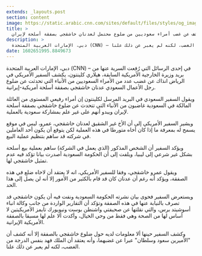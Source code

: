 ```yaml
--- 
extends: _layouts.post 
section: content 
image: https://static.arabic.cnn.com/sites/default/files/styles/og_image_v1/public/2020/10/13/images/GettyImages-1228213249.jpg?h=61ee8cd3&itok=dCgo77jJ 
title: > 
  ‎بريد كلينتون.. الكشف عن غضب أمراء سعوديين من ضلوع محتمل لعدنان خاشقجي بصفقة أسلحة لإيران 
description: > 
  دبي، الإمارات العربية المتحدة (CNN) – في إحدى الرسائل التي رُفعت السرية عنها من بريد وزيرة الخارجية الأمريكية السابقة، هيلاري كلينتون، يكشف السفير الأمريكي في الرياض انذاك عن غضب عدد من الأمراء السعوديين من الأنباء التي تحدثت عن ضلوع رجل الأعمال السعودي عدنان خاشقجي بصفقة أسلحة أمريكية-إيرانية.ويقول السفير السعودي في البريد المرسل لكلينتون إن أمراء رفيعي المستوى من العائلة المالكة في السعودية غاضبون من الأنباء التي تتحدث عن ضلوع خاشقجي بصفقة أسلحة لإيران ويبدو أنهم على غير علم بمشاركة سعودية بالعملية.ويؤكد السفير أن الشخص المذكور (الذي يعمل في الشركة) ساهم بعملية بيع أسلحة بشكل غير شرعي إلى ليبيا، ويلفت إلى أن الحكومة السعودية أصدرت بيانا تؤكد فيه عدم تمثيل خاشقجي لها.ويقول عمرو خاشقجي، وفقا للسفير الأمريكي، انه لا يعتقد أن لاخاه ضلع في هذه الصفقة، ويؤكد أنه رغم أن عدنان كان قد قام بالكثير من الأمور إلا أنه لن يصل إلى هذا الحد.وكشف السفير حينها ألا معلومات لديه حول ضلوع خاشقجي بالصفقة إلا أنه كشف أن "الأميرين سعود وسلطان" عبرا عن غضبهما، وأنه يعتقد أن الملك فهد بنفس الدرجة من الغضب، لكنه لم يعبر عن ذلك علنا. 
date: 1602651995.8849673 
--- 
```

دبي، الإمارات العربية المتحدة (CNN) – في إحدى الرسائل التي رُفعت السرية عنها من بريد وزيرة الخارجية الأمريكية السابقة، هيلاري كلينتون، يكشف السفير الأمريكي في الرياض انذاك عن غضب عدد من الأمراء السعوديين من الأنباء التي تحدثت عن ضلوع رجل الأعمال السعودي عدنان خاشقجي بصفقة أسلحة أمريكية-إيرانية.

ويقول السفير السعودي في البريد المرسل لكلينتون إن أمراء رفيعي المستوى من العائلة المالكة في السعودية غاضبون من الأنباء التي تتحدث عن ضلوع خاشقجي بصفقة أسلحة لإيران ويبدو أنهم على غير علم بمشاركة سعودية بالعملية.

ويشير السفير الأمريكي إلى أن الأخ غير الشقيق لعدنان خاشقجي، عمرو، ليس في موقع يسمح له بمعرفة ما إذا كان أخاه متورطا في هذه العملية لكن يتوقع أن يكون أحد العاملين في شركته قد ساهم بتنظيم عملية البيع.

ويؤكد السفير أن الشخص المذكور (الذي يعمل في الشركة) ساهم بعملية بيع أسلحة بشكل غير شرعي إلى ليبيا، ويلفت إلى أن الحكومة السعودية أصدرت بيانا تؤكد فيه عدم تمثيل خاشقجي لها.

ويقول عمرو خاشقجي، وفقا للسفير الأمريكي، انه لا يعتقد أن لاخاه ضلع في هذه الصفقة، ويؤكد أنه رغم أن عدنان كان قد قام بالكثير من الأمور إلا أنه لن يصل إلى هذا الحد.

ويستعرض السفير فحوى بيان نشرته الحكومة السعودية ونفت فيه أن يكون خاشقجي قد تصرف بالنيابة عنها في هذه الصفقة وتؤكد أن التقارير الواردة من جانب وكالة انباء أسوشيتد برس، والتي نقلتها عن صحيفتي واشنطن بوست ونيويورك تايمز الأمريكيتين لا أساس لها من الصحة وهي فقط من وحي الخيال، وأكدت ألا علم لها مسبقا بالصفقة الأمريكية الإيرانية.

وكشف السفير حينها ألا معلومات لديه حول ضلوع خاشقجي بالصفقة إلا أنه كشف أن "الأميرين سعود وسلطان" عبرا عن غضبهما، وأنه يعتقد أن الملك فهد بنفس الدرجة من الغضب، لكنه لم يعبر عن ذلك علنا.